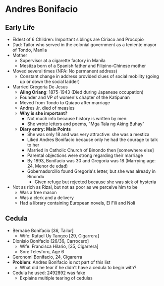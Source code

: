 # Andres Bonifacio

## Early Life
* Eldest of 6 Children: Important siblings are Ciriaco and Procopio
* Dad: Tailor who served in the colonial government as a teniente mayor of Tondo, Manila
* Mother
  * Supervisor at a cigarette factory in Manila
  * Mestiza born of a Spanish father and Filipino-Chinese mother
* Moved several times (NPA: No permanent address)
  * Constant change in address provided clues of social mobility (going up or down the social ladder)
* Married Gregoria De Jesus
  * **Aling Oriang**: 1875-1943 (Died during Japanese occupation)
  * Founder and VP of women's chapter of the Katipunan
  * Moved from Tondo to Quiapo after marriage
  * Andres Jr. died of measles
  * **Why is she important?**
    * Not much info because history is written by men
    * She wrote letters and poems, "Mga Tala ng Aking Buhay"
  * **Diary entry: Main Points**
    * She was only 18 and was very attractive: she was a mestiza
    * Liked Andres Bonifacio because only he had the courage to talk to her
    * Married in Catholic Church of Binondo then [somewhere else] 
    * Parental objections were strong regarding their marriage
    * By 1893, Bonifacio was 30 and Gregoria was 18 (Marrying age: 24, Menor de edad)
    * Gobernadorcillo found Gregoria's letter, but she was already in Binondo
      * Given refuge but rejected because she was sick of hysteria
* Not as rich as Rizal, but not as poor as we perceive him to be
  * Was a free mason
  * Was a clerk and a delivery
  * Had a library containing European novels, El Fili and Noli

## Cedula
* Bernabe Bonifacio [36, Tailor]
  * Wife: Rafael Uy Tangco [29, Cigarrera]
* Dionisio Bonifacio [26/36, Carrocero]
  * Wife: Francisca Hilario, [35, Cigarrera]
  * Son: Telesforo, Age 6
* Geronomi Bonifacio, 24, Cigarerra
* **Problem**: Andres Bonifacio is not part of this list
  * What did he tear if he didn't have a cedula to begin with?
* Cedula he used: 2492892 was fake
  * Explains multiple tearing of cedulas
